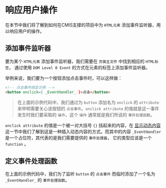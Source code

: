 # 响应用户操作

在本节中我们将了解到如何在CMIS支撑的项目中为 ```HTML元素``` 添加事件监听器，用以响应用户的操作。

## 添加事件监听器

要为某个 ```HTML元素``` 添加事件监听器，我们需要在 ```页面主文件``` 中找到相应的 ```HTML标签```， 通过使用 ```DOM Level 0 Event``` 的方式在元素的标签上添加事件监听器。

举例来说，我们要为一个按钮添加点击事件时，可以这样做：

```html
<!-- 点击事件绑定示例 -->
<button onclick={ _EventHandler_ }>点击</button>
```

> 在上面的示例代码中，我们通过为 ```button``` 添加名为 ```onclick``` 的 ```attribute``` 来申明需要关心该按钮的 ```点击事件```。```onclick attribute``` 的值就是这一事件发生时我们要采取的 ```操作```，这个 ```操作``` 通常就是我们所说的 ```事件处理函数```。

```onclick attribute``` 的值是一个被一对大括号 ```{}``` 括起来的内容，在 [显示动态内容](#显示动态内容) 这一节中我们了解到这是一种插入动态内容的方式。而其中的内容 ```_EventHandler``` 是一个占位符，其代表的是我们需要提供的 ```事件处理器```， 它的类型应该是一个 ```function``` 。

## 定义事件处理函数

在上面的示例代码中，我们为了监听 ```button``` 的 ```点击事件``` 而临时添加了一个名为 ```_EventHandler_``` 的 ```事件处理函数```。